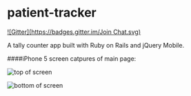 patient-tracker
===============
[![Gitter](https://badges.gitter.im/Join Chat.svg)](https://gitter.im/DerekMaffett/patient-tracker?utm_source=badge&utm_medium=badge&utm_campaign=pr-badge&utm_content=badge)

A tally counter app built with Ruby on Rails and jQuery Mobile.

####iPhone 5 screen catpures of main page:



![top of screen](https://github.com/sealocal/patient-tracker/blob/master/screenshots/screenshot_3.png)


![bottom of screen](https://github.com/sealocal/patient-tracker/blob/master/screenshots/screenshot_4.png)
